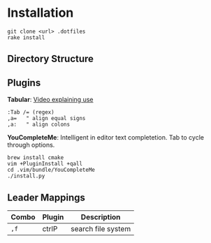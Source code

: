 # Installation
```
git clone <url> .dotfiles
rake install
```

## Directory Structure

## Plugins

**Tabular**: [Video explaining use](http://vimcasts.org/episodes/aligning-text-with-tabular-vim/)
```
:Tab /= (regex)
,a=   " align equal signs
,a:   " align colons
```

**YouCompleteMe**: Intelligent in editor text completetion.  Tab to cycle through options.

```
brew install cmake
vim +PluginInstall +qall
cd .vim/bundle/YouCompleteMe
./install.py
```

## Leader Mappings
|Combo|Plugin|Description|
|-----|------|-----------|
|`,f`|ctrlP|search file system|
